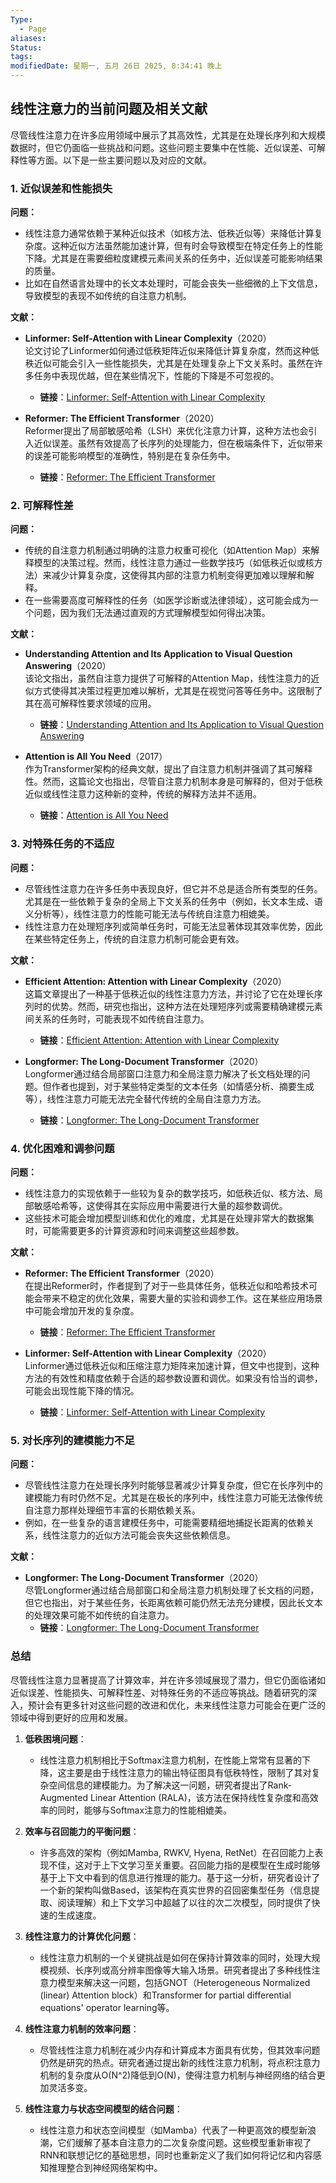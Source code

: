 ```yaml
---
Type:
  - Page
aliases: 
Status: 
tags: 
modifiedDate: 星期一, 五月 26日 2025, 8:34:41 晚上
---
```


## 线性注意力的当前问题及相关文献

尽管线性注意力在许多应用领域中展示了其高效性，尤其是在处理长序列和大规模数据时，但它仍面临一些挑战和问题。这些问题主要集中在性能、近似误差、可解释性等方面。以下是一些主要问题以及对应的文献。

### 1. **近似误差和性能损失**

**问题：**

- 线性注意力通常依赖于某种近似技术（如核方法、低秩近似等）来降低计算复杂度。这种近似方法虽然能加速计算，但有时会导致模型在特定任务上的性能下降。尤其是在需要细粒度建模元素间关系的任务中，近似误差可能影响结果的质量。
- 比如在自然语言处理中的长文本处理时，可能会丧失一些细微的上下文信息，导致模型的表现不如传统的自注意力机制。

**文献：**

- **Linformer: Self-Attention with Linear Complexity**（2020）  
    论文讨论了Linformer如何通过低秩矩阵近似来降低计算复杂度，然而这种低秩近似可能会引入一些性能损失，尤其是在处理复杂上下文关系时。虽然在许多任务中表现优越，但在某些情况下，性能的下降是不可忽视的。
    
    - **链接**：[Linformer: Self-Attention with Linear Complexity](https://arxiv.org/abs/2006.04768)
- **Reformer: The Efficient Transformer**（2020）  
    Reformer提出了局部敏感哈希（LSH）来优化注意力计算，这种方法也会引入近似误差。虽然有效提高了长序列的处理能力，但在极端条件下，近似带来的误差可能影响模型的准确性，特别是在复杂任务中。
    
    - **链接**：[Reformer: The Efficient Transformer](https://arxiv.org/abs/2001.04451)

### 2. **可解释性差**

**问题：**

- 传统的自注意力机制通过明确的注意力权重可视化（如Attention Map）来解释模型的决策过程。然而，线性注意力通过一些数学技巧（如低秩近似或核方法）来减少计算复杂度，这使得其内部的注意力机制变得更加难以理解和解释。
- 在一些需要高度可解释性的任务（如医学诊断或法律领域），这可能会成为一个问题，因为我们无法通过直观的方式理解模型如何得出决策。

**文献：**

- **Understanding Attention and Its Application to Visual Question Answering**（2020）  
    该论文指出，虽然自注意力提供了可解释的Attention Map，线性注意力的近似方式使得其决策过程更加难以解析，尤其是在视觉问答等任务中。这限制了其在高可解释性要求领域的应用。
    
    - **链接**：[Understanding Attention and Its Application to Visual Question Answering](https://arxiv.org/abs/2002.09011)
- **Attention is All You Need**（2017）  
    作为Transformer架构的经典文献，提出了自注意力机制并强调了其可解释性。然而，这篇论文也指出，尽管自注意力机制本身是可解释的，但对于低秩近似或线性注意力这种新的变种，传统的解释方法并不适用。
    
    - **链接**：[Attention is All You Need](https://arxiv.org/abs/1706.03762)

### 3. **对特殊任务的不适应**

**问题：**

- 尽管线性注意力在许多任务中表现良好，但它并不总是适合所有类型的任务。尤其是在一些依赖于复杂的全局上下文关系的任务中（例如，长文本生成、语义分析等），线性注意力的性能可能无法与传统自注意力相媲美。
- 线性注意力在处理短序列或简单任务时，可能无法显著体现其效率优势，因此在某些特定任务上，传统的自注意力机制可能会更有效。

**文献：**

- **Efficient Attention: Attention with Linear Complexity**（2020）  
    这篇文章提出了一种基于低秩近似的线性注意力方法，并讨论了它在处理长序列时的优势。然而，研究也指出，这种方法在处理短序列或需要精确建模元素间关系的任务时，可能表现不如传统自注意力。
    
    - **链接**：[Efficient Attention: Attention with Linear Complexity](https://arxiv.org/abs/2007.06155)
- **Longformer: The Long-Document Transformer**（2020）  
    Longformer通过结合局部窗口注意力和全局注意力解决了长文档处理的问题。但作者也提到，对于某些特定类型的文本任务（如情感分析、摘要生成等），线性注意力可能无法完全替代传统的全局自注意力方法。
    
    - **链接**：[Longformer: The Long-Document Transformer](https://arxiv.org/abs/2004.05150)

### 4. **优化困难和调参问题**

**问题：**

- 线性注意力的实现依赖于一些较为复杂的数学技巧，如低秩近似、核方法、局部敏感哈希等，这使得其在实际应用中需要进行大量的超参数调优。
- 这些技术可能会增加模型训练和优化的难度，尤其是在处理非常大的数据集时，可能需要更多的计算资源和时间来调整这些超参数。

**文献：**

- **Reformer: The Efficient Transformer**（2020）  
    在提出Reformer时，作者提到了对于一些具体任务，低秩近似和哈希技术可能会带来不稳定的优化效果，需要大量的实验和调参工作。这在某些应用场景中可能会增加开发的复杂度。
    
    - **链接**：[Reformer: The Efficient Transformer](https://arxiv.org/abs/2001.04451)
- **Linformer: Self-Attention with Linear Complexity**（2020）  
    Linformer通过低秩近似和压缩注意力矩阵来加速计算，但文中也提到，这种方法的有效性和精度依赖于合适的超参数设置和调优。如果没有恰当的调参，可能会出现性能下降的情况。
    
    - **链接**：[Linformer: Self-Attention with Linear Complexity](https://arxiv.org/abs/2006.04768)

### 5. **对长序列的建模能力不足**

**问题：**

- 尽管线性注意力在处理长序列时能够显著减少计算复杂度，但它在长序列中的建模能力有时仍然不足。尤其是在极长的序列中，线性注意力可能无法像传统自注意力那样处理细节丰富的长期依赖关系。
- 例如，在一些复杂的语言建模任务中，可能需要精细地捕捉长距离的依赖关系，线性注意力的近似方法可能会丧失这些依赖信息。

**文献：**

- **Longformer: The Long-Document Transformer**（2020）  
    尽管Longformer通过结合局部窗口和全局注意力机制处理了长文档的问题，但它也指出，对于某些任务，长距离依赖可能仍然无法充分建模，因此长文本的处理效果可能不如传统的自注意力。
    - **链接**：[Longformer: The Long-Document Transformer](https://arxiv.org/abs/2004.05150)

### 总结

尽管线性注意力显著提高了计算效率，并在许多领域展现了潜力，但它仍面临诸如近似误差、性能损失、可解释性差、对特殊任务的不适应等挑战。随着研究的深入，预计会有更多针对这些问题的改进和优化，未来线性注意力可能会在更广泛的领域中得到更好的应用和发展。

1. **低秩困境问题**：
    
    - 线性注意力机制相比于Softmax注意力机制，在性能上常常有显著的下降，这主要是由于线性注意力的输出特征图具有低秩特性，限制了其对复杂空间信息的建模能力。为了解决这一问题，研究者提出了Rank-Augmented Linear Attention (RALA)，该方法在保持线性复杂度和高效率的同时，能够与Softmax注意力的性能相媲美。
2. **效率与召回能力的平衡问题**：
    
    - 许多高效的架构（例如Mamba, RWKV, Hyena, RetNet）在召回能力上表现不佳，这对于上下文学习至关重要。召回能力指的是模型在生成时能够基于上下文中看到的信息进行推理的能力。基于这一分析，研究者设计了一个新的架构叫做Based，该架构在真实世界的召回密集型任务（信息提取、阅读理解）和上下文学习中超越了以往的次二次模型，同时提供了快速的生成速度。
3. **线性注意力的计算优化问题**：
    
    - 线性注意力机制的一个关键挑战是如何在保持计算效率的同时，处理大规模视频、长序列或高分辨率图像等大输入场景。研究者提出了多种线性注意力模型来解决这一问题，包括GNOT（Heterogeneous Normalized (linear) Attention block）和Transformer for partial differential equations' operator learning等。
4. **线性注意力机制的效率问题**：
    
    - 尽管线性注意力机制在减少内存和计算成本方面具有优势，但其效率问题仍然是研究的热点。研究者通过提出新的线性注意力机制，将点积注意力机制的复杂度从O(N^2)降低到O(N)，使得注意力机制与神经网络的结合更加灵活多变。
5. **线性注意力与状态空间模型的结合问题**：
    
    - 线性注意力和状态空间模型（如Mamba）代表了一种更高效的模型新浪潮，它们缓解了基本自注意力的二次复杂度问题。这些模型重新审视了RNN和联想记忆的基础思想，同时也重新定义了我们如何将记忆和内容感知推理整合到神经网络架构中。

